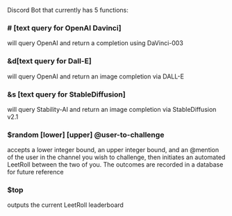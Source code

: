 

Discord Bot that currently has 5 functions:



### **# [text query for OpenAI Davinci]**      

will query OpenAI and return a completion using DaVinci-003

### **&d[text  query for Dall-E]**       

will query OpenAI and return an image completion via DALL-E

### **&s [text query for StableDiffusion]**       

will query Stability-AI and return an image completion via StableDiffusion v2.1

### **$random [lower] [upper] @user-to-challenge** 

accepts a lower integer bound, an upper integer bound,
and an @mention of the user in the channel you wish to challenge, then initiates an automated LeetRoll between
the two of you.  The outcomes are recorded in a database for future reference

### **$top** 

outputs the current LeetRoll leaderboard
